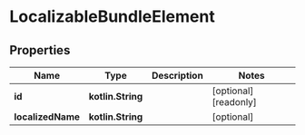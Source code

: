 
# LocalizableBundleElement

## Properties
Name | Type | Description | Notes
------------ | ------------- | ------------- | -------------
**id** | **kotlin.String** |  |  [optional] [readonly]
**localizedName** | **kotlin.String** |  |  [optional]



